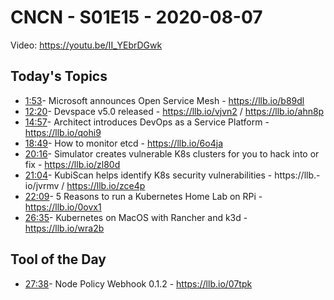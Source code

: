 # CNCN - S01E15 - 2020-08-07

Video: https://youtu.be/II_YEbrDGwk

## Today's Topics

- [1:53](https://www.youtube.com/watch?v=II_YEbrDGwk&t=113)- Microsoft announces Open Service Mesh - https://llb.io/b89dl
- [12:20](https://www.youtube.com/watch?v=II_YEbrDGwk&t=740)- Devspace v5.0 released - https://llb.io/vjvn2 / https://llb.io/ahn8p
- [14:57](https://www.youtube.com/watch?v=II_YEbrDGwk&t=897)- Architect introduces DevOps as a Service Platform - https://llb.io/qohi9
- [18:49](https://www.youtube.com/watch?v=II_YEbrDGwk&t=1129)- How to monitor etcd - https://llb.io/6o4ja
- [20:16](https://www.youtube.com/watch?v=II_YEbrDGwk&t=1216)- Simulator creates vulnerable K8s clusters for you to hack into or fix - https://llb.io/zl80d
- [21:04](https://www.youtube.com/watch?v=II_YEbrDGwk&t=1264)- KubiScan helps identify K8s security vulnerabilities - https://llb.- io/jvrmv / https://llb.io/zce4p
- [22:09](https://www.youtube.com/watch?v=II_YEbrDGwk&t=1329)- 5 Reasons to run a Kubernetes Home Lab on RPi - https://llb.io/0ovx1
- [26:35](https://www.youtube.com/watch?v=II_YEbrDGwk&t=1595)- Kubernetes on MacOS with Rancher and k3d - https://llb.io/wra2b

## Tool of the Day

- [27:38](https://www.youtube.com/watch?v=II_YEbrDGwk&t=1658)- Node Policy Webhook 0.1.2 - https://llb.io/07tpk
